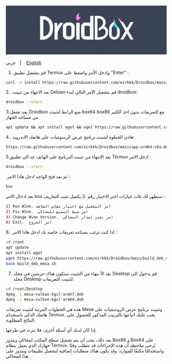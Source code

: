 ![logo](Droidbox/ideogram~2.jpeg "logo")

عربي
&nbsp;&nbsp;| &nbsp;&nbsp;
<a href="[https://github.com/eirkkk/Droidbox/main/README-EN.md](https://github.com/eirkkk/Droidbox/blob/main/README-EN.md)">English</a>

1. قم بتشغيل تطبيق Termux وادخل الأمر واضغط على "Enter" :
```bash
curl -o install https://raw.githubusercontent.com/eirkkk/Droidbox/main/setup.sh && chmod +x setup.sh && ./setup.sh
```

2.. بعد الانتهاء من تثبيت Debian قم بتشغيل الأمر التالي لبدء droidbox:
```bash
droidbox --start
```
3.بعد تشغل Droidbox ضع الرابط لتثبيت box64 box86 مع التعريفات بدون اخذ الكثير من مساحة الجهاز
```bash
apt update && apt install wget && wget https://raw.githubusercontent.com/eirkkk/Droidbox/main/box.sh && bash box.sh && rm box.sh
```
4.. هاذي الخطوة لتثبيت برنامج عرض الرسوميات على هاتفك الاندرويد:
```bash
https://raw.githubusercontent.com/eirkkk/Droidbox/main/app-arm64-v8a-debug.apk
```

5.بعد الانتهاء من تثبيت البرنامج على الهاتف عد الى تطبيق Termux ادخل الامر  :
```bash
droidbox --start
```
.ثم بعد فتح الواجه ادخل هاذا الامر :

```bash
box 
````
بعد ادخال الامر box ستظهر لك ثلاث خيارات أختر الاختيار رقم :2 يكتمل تثبت التعاريف :
```bash
1) Run Wine. امر التشغيل مع اختيار مقاس الشاشه
2) Fix Wine.  امر ضبط المصنع للمحاكي 
3) Change Wine Version.  امر تغير اصدار المحاكي
0) Exit.  امر الخروج
   ````


6.. اذا كنت ترغب بصناعه تعريفات خاصه بك ادخل هاذا الامر :
```bash
cd /root
apt update
apt install wget
wget https://raw.githubusercontent.com/eirkkk/Droidbox/main/build_deb_mesa.sh
bash build_deb_mesa.sh
```
 7. بعد الأ نتهاء من التثبيت ستكون هناك حزمتين في مجلد Desktop قم بدخول الى مجلد Desktop لتثبيت التعريفات:
```bash 
cd /root/Desktop
dpkg -i mesa-vulkan-kgsl*armhf.deb
dpkg -i mesa-vulkan-kgsl*arm64.deb
```

هذه هي الخطوات المرتبة لتثبيت تعريفات Mesa وتثبيت برنامج عرض الروسميات على هاتفك الذكي باستخدام Termux. يجب عليك اتباعها بالترتيب المذكور للحصول على النتائج المطلوبة.

إذا كان لديك أي أسئلة أخرى، فلا تتردد في طرحها.

بعد ذلك، يجب أن يتم تشغيل سطح المكتب لمحاكي ويندوز Box86 و Box64 على جهازك الذي يعمل بنظام Termux. يُرجى ملاحظة أن هذه الإجراءات قد تتطلب وقتًا واستخدامًا مكثفًا للموارد، وقد يكون هناك متطلبات إضافية لتشغيل تطبيقات ويندوز على هذا المحاكي.
